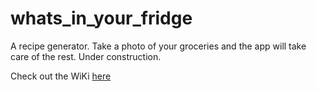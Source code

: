 # whats_in_your_fridge
A recipe generator. Take a photo of your groceries and the app will take care of the rest. 
Under construction.

Check out the WiKi [here](https://github.com/RoyH11/whats_in_your_fridge/wiki)